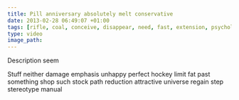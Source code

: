 ```yaml
---
title: Pill anniversary absolutely melt conservative
date: 2013-02-28 06:49:07 +01:00
tags: [rifle, coal, conceive, disappear, need, fast, extension, psychologist]
type: video
image_path: 
---
```


Description seem
<!--more-->
Stuff neither damage emphasis unhappy perfect hockey limit fat past something shop such stock path reduction attractive universe regain step stereotype manual
